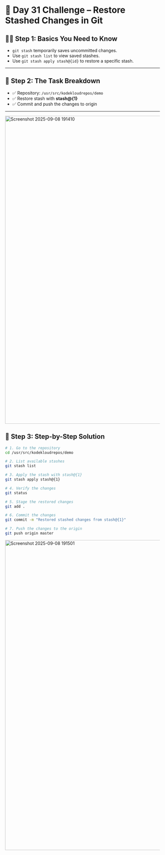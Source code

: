 # 🚀 Day 31 Challenge – Restore Stashed Changes in Git

## 🧑‍🏫 Step 1: Basics You Need to Know
- `git stash` temporarily saves uncommitted changes.
- Use `git stash list` to view saved stashes.
- Use `git stash apply stash@{id}` to restore a specific stash.

---

## 📝 Step 2: The Task Breakdown
- ✅ Repository: `/usr/src/kodekloudrepos/demo`
- ✅ Restore stash with **stash@{1}**
- ✅ Commit and push the changes to origin

---
<img width="1919" height="1001" alt="Screenshot 2025-09-08 191410" src="https://github.com/user-attachments/assets/1d619318-2b04-40a2-877b-27538afd0f81" />



## 🚀 Step 3: Step-by-Step Solution

```bash
# 1. Go to the repository
cd /usr/src/kodekloudrepos/demo

# 2. List available stashes
git stash list

# 3. Apply the stash with stash@{1}
git stash apply stash@{1}

# 4. Verify the changes
git status

# 5. Stage the restored changes
git add .

# 6. Commit the changes
git commit -m "Restored stashed changes from stash@{1}"

# 7. Push the changes to the origin
git push origin master
```
<img width="1919" height="1008" alt="Screenshot 2025-09-08 191501" src="https://github.com/user-attachments/assets/9cf36dee-918d-4fca-9d94-c71f8d6d22f4" />

